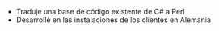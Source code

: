 - Traduje una base de código existente de C# a Perl
- Desarrollé en las instalaciones de los clientes en Alemania